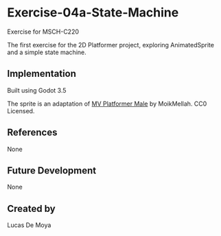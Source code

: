 # Exercise-04a-State-Machine

Exercise for MSCH-C220

The first exercise for the 2D Platformer project, exploring AnimatedSprite and a simple state machine.

## Implementation

Built using Godot 3.5

The sprite is an adaptation of [MV Platformer Male](https://opengameart.org/content/mv-platformer-male-32x64) by MoikMellah. CC0 Licensed.

## References

None

## Future Development

None

## Created by 

Lucas De Moya
